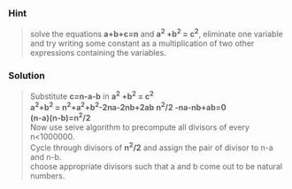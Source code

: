 ### **Hint** 
>solve the equations  **a+b+c=n**  and  **a<sup>2</sup> +b<sup>2</sup> = c<sup>2</sup>**, eliminate one variable and try writing some constant as a multiplication of two other expressions containing the variables.
### **Solution**
> Substitute **c=n-a-b** in **a<sup>2</sup> +b<sup>2</sup> = c<sup>2</sup>**  
> **a<sup>2</sup>+b<sup>2</sup> = n<sup>2</sup>+a<sup>2</sup>+b<sup>2</sup>-2na-2nb+2ab**
> **n<sup>2</sup>/2 -na-nb+ab=0**  
> **(n-a)(n-b)=n<sup>2</sup>/2**  
> Now use seive algorithm to precompute all divisors of every n<1000000.  
> Cycle through divisors of **n<sup>2</sup>/2** and assign the pair of divisor to n-a and n-b.  
> choose appropriate divisors such that a and b come out to be natural numbers.  